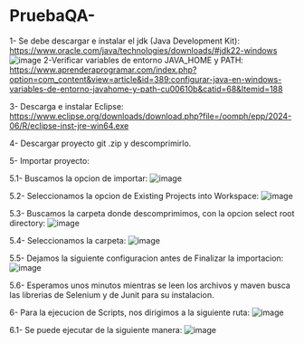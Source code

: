 # PruebaQA-
1- Se debe descargar e instalar el jdk (Java Development Kit): https://www.oracle.com/java/technologies/downloads/#jdk22-windows
![image](https://github.com/user-attachments/assets/0bb6f473-8d9d-43c8-8bd7-82c0c9fdc2b4)
2-Verificar variables de entorno JAVA_HOME y PATH: https://www.aprenderaprogramar.com/index.php?option=com_content&view=article&id=389:configurar-java-en-windows-variables-de-entorno-javahome-y-path-cu00610b&catid=68&Itemid=188

3- Descarga e instalar Eclipse: https://www.eclipse.org/downloads/download.php?file=/oomph/epp/2024-06/R/eclipse-inst-jre-win64.exe

4- Descargar proyecto git .zip y descomprimirlo.

5- Importar proyecto:

  5.1- Buscamos la opcion de importar:
  ![image](https://github.com/user-attachments/assets/fea5a986-9d30-4add-97a9-37ba7bb9acfe)
  
  5.2- Seleccionamos la opcion de Existing Projects into Workspace:
  ![image](https://github.com/user-attachments/assets/91aea595-6f85-4a76-a9c9-f1d3750a3016)
  
  5.3- Buscamos la carpeta donde descomprimimos, con la opcion select root directory: 
  ![image](https://github.com/user-attachments/assets/3d7341e8-43c1-430a-8a01-8a9de19ecda2)
  
  5.4- Seleccionamos la carpeta: 
  ![image](https://github.com/user-attachments/assets/f79e9a4d-b9b1-48ae-8731-254cc74bc3e8)
  
  5.5- Dejamos la siguiente configuracion antes de Finalizar la importacion: 
  ![image](https://github.com/user-attachments/assets/ae71f972-9a25-4062-8578-7121df6ffb09)
  
  5.6- Esperamos unos minutos mientras se leen los archivos y maven busca las librerias de Selenium y de Junit para su instalacion.
  
6- Para la ejecucion de Scripts, nos dirigimos a la siguiente ruta:
![image](https://github.com/user-attachments/assets/606d2743-182c-4482-9864-f86cbce64c0a)

  6.1- Se puede ejecutar de la siguiente manera: 
  ![image](https://github.com/user-attachments/assets/2713748b-0709-4e79-b045-18c21b61beb9)





 
